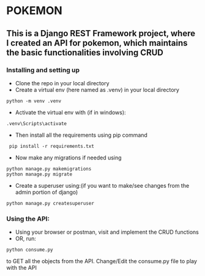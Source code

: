 # POKEMON

## This is a Django REST Framework project, where I created an API for pokemon, which maintains the basic functionalities involving CRUD

### Installing and setting up
* Clone the repo in your local directory
* Create a virtual env (here named as .venv) in your local directory 
```
python -m venv .venv
```
* Activate the virtual env with (if in windows):
```
.venv\Scripts\activate
```
* Then install all the requirements using pip command
```
 pip install -r requirements.txt
```

* Now make any migrations if needed using
```
python manage.py makemigrations
python manage.py migrate
```
* Create a superuser using:(if you want to make/see changes from the admin portion of django)
```
python manage.py createsuperuser
```

### Using the API:
* Using your browser or postman, visit and implement the CRUD functions
* OR, run:
```
python consume.py
```
to GET all the objects from the API. Change/Edit the consume.py file to play with the API
